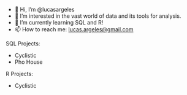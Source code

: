 - 👋 Hi, I’m @lucasargeles
- 👀 I’m interested in the vast world of data and its tools for analysis.
- 🌱 I’m currently learning SQL and R!
- 📫 How to reach me: lucas.argeles@gmail.com

SQL Projects:
- Cyclistic
- Pho House

R Projects:
- Cyclistic

<!---
lucasargeles/lucasargeles is a ✨ special ✨ repository because its `README.md` (this file) appears on your GitHub profile.
You can click the Preview link to take a look at your changes.
--->
